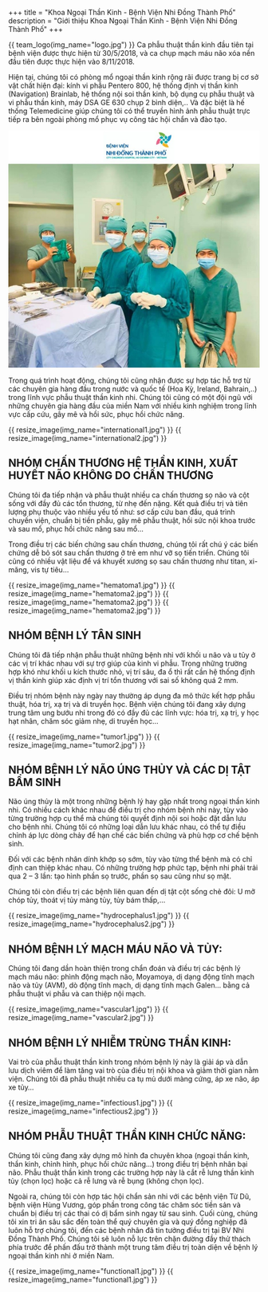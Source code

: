 +++
title = "Khoa Ngoại Thần Kinh - Bệnh Viện Nhi Đồng Thành Phố" 
description = "Giới thiệu Khoa Ngoại Thần Kinh - Bệnh Viện Nhi Đồng Thành Phố"
+++


{{ team_logo(img_name="logo.jpg") }} Ca phẫu thuật thần kinh đầu tiên tại bệnh viện được thực hiện từ 30/5/2018, và ca chụp mạch máu não xóa nền đầu tiên được thực hiện vào 8/11/2018.</p>

Hiện tại, chúng tôi có phòng mổ ngoại thần kinh rộng rãi được trang bị cơ sở vật chất hiện đại: kính vi phẫu Pentero 800, hệ thống định vị thần kinh (Navigation) Brainlab, hệ thống nội soi thần kinh, bộ dụng cụ phẫu thuật và vi phẫu thần kinh, máy DSA GE 630 chụp 2 bình diện,.. Và đặc biệt là hế thống Telemedicine giúp chúng tôi có thể truyền hình ảnh phẫu thuật trực tiếp ra bên ngoài phòng mổ phục vụ công tác hội chẩn và đào tạo.

![members.jpg](members.jpg)

Trong quá trình hoạt động, chúng tôi cũng nhận được sự hợp tác hỗ trợ từ các chuyên gia hàng đầu trong nước và quốc tế (Hoa Kỳ, Ireland, Bahrain,..) trong lĩnh vực phẫu thuật thần kinh nhi. Chúng tôi cũng có một đội ngũ với những chuyên gia hàng đầu của miền Nam với nhiều kinh nghiệm trong lĩnh vực cấp cứu, gây mê và hồi sức, phục hồi chức năng.

{{ resize_image(img_name="international1.jpg") }}
{{ resize_image(img_name="international2.jpg") }}


## NHÓM CHẤN THƯƠNG HỆ THẦN KINH, XUẤT HUYẾT NÃO KHÔNG DO CHẤN THƯƠNG

Chúng tôi đa tiếp nhận và phẫu thuật nhiều ca chấn thương sọ não và cột sống với đầy đủ các tổn thương, từ nhẹ đến nặng. Kết quả điều trị và tiên lượng phụ thuộc vào nhiều yếu tố như: sơ cấp cứu ban đầu, quá trình chuyến viện, chuẩn bị tiền phẫu, gây mê phẫu thuật, hồi sức nội khoa trước và sau mổ, phục hồi chức năng sau mổ…

Trong điều trị các biến chứng sau chấn thương, chúng tôi rất chú ý các biến chứng dễ bỏ sót sau chấn thương ở trẻ em như vỡ sọ tiến triển. Chúng tôi cũng có nhiều vật liệu để vá khuyết xương sọ sau chấn thương như titan, xi-măng, vis tự tiêu…

{{ resize_image(img_name="hematoma1.jpg") }}
{{ resize_image(img_name="hematoma2.jpg") }}
{{ resize_image(img_name="hematoma2.jpg") }}
{{ resize_image(img_name="hematoma2.jpg") }}


## NHÓM BỆNH LÝ TÂN SINH

Chúng tôi đã tiếp nhận phẫu thuật những bệnh nhi với khối u não và u tủy ở các vị trí khác nhau với sự trợ giúp của kinh vi phẫu. Trong những trường hợp khó như khối u kích thước nhỏ, vị trí sâu, đa ổ thì rất cần hệ thống định vị thần kinh giúp xác định vị trí tổn thương với sai số không quá 2 mm.

Điều trị nhóm bệnh này ngày nay thường áp dụng đa mô thức kết hợp phẫu thuật, hóa trị, xạ trị và di truyền học. Bệnh viện chúng tôi đang xây dựng trung tâm ung bướu nhi trong đó có đầy đủ các lĩnh vực: hóa trị, xạ trị, y học hạt nhân, chăm sóc giảm nhẹ, di truyền học…

{{ resize_image(img_name="tumor1.jpg") }}
{{ resize_image(img_name="tumor2.jpg") }}

## NHÓM BỆNH LÝ NÃO ÚNG THỦY VÀ CÁC DỊ TẬT BẨM SINH

Não úng thủy là một trong những bệnh lý hay gặp nhất trong ngoại thần kinh nhi. Có nhiều cách khác nhau để điều trị cho nhóm bệnh nhi này, tùy vào từng trường hợp cụ thể mà chúng tôi quyết định nội soi hoặc đặt dẫn lưu cho bệnh nhi. Chúng tôi có những loại dẫn lưu khác nhau, có thể tự điều chỉnh áp lực dòng chảy để hạn chế các biến chứng và phù hợp cơ chế bệnh sinh.

Đối với các bệnh nhân dính khớp sọ sớm, tùy vào từng thể bệnh mà có chỉ định can thiệp khác nhau. Có những trường hợp phức tạp, bệnh nhi phải trải qua 2 – 3 lần: tạo hình phần sọ trước, phần sọ sau cũng như sọ mặt.

Chúng tôi còn điều trị các bệnh liên quan đến dị tật cột sống chẻ đôi: U mỡ chóp tủy, thoát vị tủy màng tủy, tủy bám thấp,...

{{ resize_image(img_name="hydrocephalus1.jpg") }}
{{ resize_image(img_name="hydrocephalus2.jpg") }}

## NHÓM BỆNH LÝ MẠCH MÁU NÃO VÀ TỦY:

Chúng tôi đang dần hoàn thiện trong chẩn đoán và điều trị các bệnh lý mạch máu não: phình động mạch não, Moyamoya, dị dạng động tĩnh mạch não và tủy (AVM), dò động tĩnh mạch, dị dạng tĩnh mạch Galen… bằng cả phẫu thuật vi phẫu và can thiệp nội mạch.

{{ resize_image(img_name="vascular1.jpg") }}
{{ resize_image(img_name="vascular2.jpg") }}

## NHÓM BỆNH LÝ NHIỄM TRÙNG THẦN KINH:

Vai trò của phẫu thuật thần kinh trong nhóm bệnh lý này là giải áp và dẫn lưu dịch viêm để làm tăng vai trò của điều trị nội khoa và giảm thời gian nằm viện. Chúng tôi đã phẫu thuật nhiều ca tụ mủ dưới màng cứng, áp xe não, áp xe tủy…

{{ resize_image(img_name="infectious1.jpg") }}
{{ resize_image(img_name="infectious2.jpg") }}

## NHÓM PHẪU THUẬT THẦN KINH CHỨC NĂNG:

Chúng tôi cũng đang xây dựng mô hình đa chuyên khoa (ngoại thần kinh, thần kinh, chỉnh hình, phục hồi chức năng…) trong điều trị bệnh nhân bại não. Phẫu thuật thần kinh trong các trường hợp này là cắt rễ lưng thần kinh tủy (chọn lọc) hoặc cả rễ lưng và rễ bụng (không chọn lọc).

Ngoài ra, chúng tôi còn hợp tác hội chẩn sản nhi với các bệnh viện Từ Dũ, bệnh viện Hùng Vương, góp phần trong công tác chăm sóc tiền sản và chuẩn bị điều trị các thai có dị bẩm sinh ngay từ sau sinh.
Cuối cùng, chúng tôi xin tri ân sâu sắc đến toàn thể quý chuyên gia và quý đồng nghiệp đã luôn hỗ trợ chúng tôi, đến các bệnh nhân đã tin tưởng điều trị tại BV Nhi Đồng Thành Phố. Chúng tôi sẽ luôn nỗ lực trên chặn đường đầy thử thách phía trước để phấn đấu trở thành một trung tâm điều trị toàn diện về bệnh lý ngoại thần kinh nhi ở miền Nam.

{{ resize_image(img_name="functional1.jpg") }}
{{ resize_image(img_name="functional1.jpg") }}
